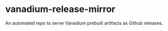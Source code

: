 # vanadium-release-mirror
An automated repo to serve Vanadium prebuilt artifacts as Github releases.
